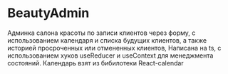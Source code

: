 # BeautyAdmin

Админка салона красоты по записи клиентов через форму, с использованием календаря и списка будущих клиентов, а также историей просроченных или отмененных клиентов, 
Написана на ts, с использованием хуков useReducer и useContext для менеджмента состояний.
Календарь взят из бибилотеки React-calendar
